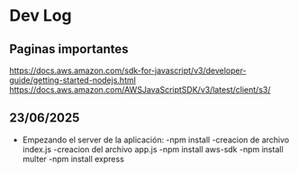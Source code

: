 # Dev Log

## Paginas importantes
https://docs.aws.amazon.com/sdk-for-javascript/v3/developer-guide/getting-started-nodejs.html
https://docs.aws.amazon.com/AWSJavaScriptSDK/v3/latest/client/s3/


## 23/06/2025
- Empezando el server de la aplicación:
    -npm install
    -creacion de archivo index.js
    -creacion del archivo app.js
    -npm install aws-sdk
    -npm install multer
    -npm install express